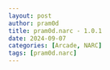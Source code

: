 ```yaml
---
layout: post
author: pram0d
title: pram0d.narc - 1.0.1
date: 2024-09-07
categories: [Arcade, NARC]
tags: [pram0d.narc]
---
```


